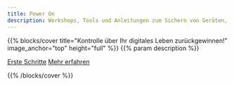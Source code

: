 ```yaml
---
title: Power On
description: Workshops, Tools und Anleitungen zum Sichern von Geräten, Umgehen von Überwachung und Wiedererlangen von Autonomie — besonders für Betroffene technologiegestützter Gewalt. Open-Source. Mehrsprachig. Gemeinschaftsprojekt.
---
```


{{% blocks/cover title="Kontrolle über Ihr digitales Leben zurückgewinnen!" image_anchor="top" height="full" %}}
{{% param description %}}

<a class="btn btn-lg btn-secondary" href="docs/anleitungen/">Erste Schritte</a>
<a class="btn btn-lg btn-success me-3" href="uber-uns/">Mehr erfahren</a>

{{% /blocks/cover %}}